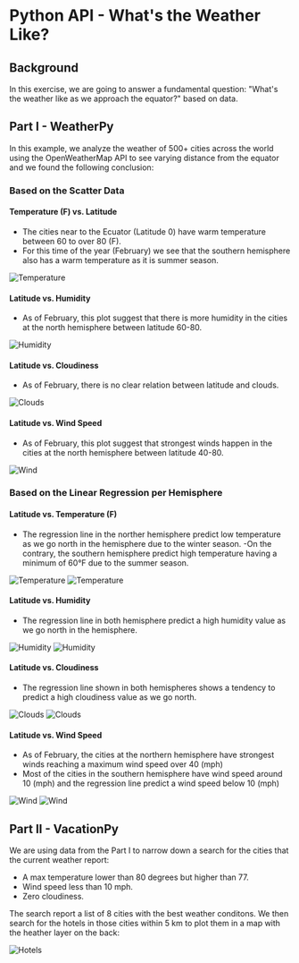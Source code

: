 # Python API - What's the Weather Like?
## Background
In this exercise, we are going to answer a fundamental question: "What's the weather like as we approach the equator?" based on data.

## Part I - WeatherPy
In this example, we analyze the weather of 500+ cities across the world using the OpenWeatherMap API to see varying distance from the equator and we found the following conclusion:

### Based on the Scatter Data

#### Temperature (F) vs. Latitude
- The cities near to the Ecuator (Latitude 0) have warm temperature between 60 to over 80 (F).
- For this time of the year (February) we see that the southern hemisphere also has a warm temperature as it is summer season.

 ![Temperature](WeatherPy/City%20Latitude%20vs.%20Max%20Temperature%20(F).png)

 #### Latitude vs. Humidity
- As of February, this plot suggest that there is more humidity in the cities at the north hemisphere between latitude 60-80.

![Humidity](WeatherPy/City%20Latitude%20vs.%20Humidity.png)

#### Latitude vs. Cloudiness
- As of February, there is no clear relation between latitude and clouds.

![Clouds](WeatherPy/City%20Latitude%20vs.%20Cloudiness.png)

#### Latitude vs. Wind Speed
- As of February, this plot suggest that strongest winds happen in the cities at the north hemisphere between latitude 40-80.

![Wind](WeatherPy/City%20Latitude%20vs.%20Wind%20Speed.png)

### Based on the Linear Regression per Hemisphere

#### Latitude vs. Temperature (F)
- The regression line in the norther hemisphere predict low temperature as we go north in the hemisphere due to the winter season.
-On the contrary, the southern hemisphere predict high temperature having a minimum of 60°F due to the summer season.

 ![Temperature](WeatherPy/north_Max%20Temp.jpg)
 ![Temperature](WeatherPy/south_Max%20Temp.jpg)

 #### Latitude vs. Humidity
- The regression line in both hemisphere predict a high humidity value as we go north in the hemisphere.

![Humidity](WeatherPy/north_Humidity.jpg)
![Humidity](WeatherPy/south_Humidity.jpg)

#### Latitude vs. Cloudiness
- The regression line shown in both hemispheres shows a tendency to predict a high cloudiness value as we go north.

![Clouds](WeatherPy/north_Cloudiness.jpg)
![Clouds](WeatherPy/south_Cloudiness.jpg)

#### Latitude vs. Wind Speed
- As of February, the cities at the northern hemisphere have strongest winds reaching a maximum wind speed over 40 (mph)
- Most of the cities in the southern hemisphere have wind speed around 10 (mph) and the regression line predict a wind speed below 10 (mph)

![Wind](WeatherPy/south_Wind%20Speed.jpg)
![Wind](WeatherPy/north_Wind%20Speed.jpg)


## Part II - VacationPy

We are using data from the Part I to narrow down a search for the cities that the current weather report:

- A max temperature lower than 80 degrees but higher than 77.
- Wind speed less than 10 mph.
- Zero cloudiness.

The search report a list of 8 cities with the best weather conditons. We then search for the hotels in those cities within  5 km to plot them in a map with the heather layer on the back:

![Hotels](VacationPy/map.jpg)
